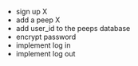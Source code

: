 - sign up X
- add a peep X
- add user_id to the peeps database
- encrypt password
- implement log in
- implement log out